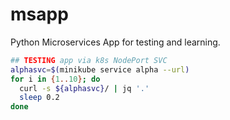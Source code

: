 # msapp

Python Microservices App for testing and learning.

```sh
## TESTING app via k8s NodePort SVC
alphasvc=$(minikube service alpha --url)
for i in {1..10}; do
  curl -s ${alphasvc}/ | jq '.'
  sleep 0.2
done
```